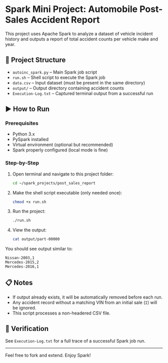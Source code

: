 # Spark Mini Project: Automobile Post-Sales Accident Report

This project uses Apache Spark to analyze a dataset of vehicle incident history and outputs a report of total accident counts per vehicle make and year.

## 📂 Project Structure

- `autoinc_spark.py` – Main Spark job script
- `run.sh` – Shell script to execute the Spark job
- `data.csv` – Input dataset (must be present in the same directory)
- `output/` – Output directory containing accident counts
- `Execution-Log.txt` – Captured terminal output from a successful run

## ▶️ How to Run

### Prerequisites
- Python 3.x
- PySpark installed
- Virtual environment (optional but recommended)
- Spark properly configured (local mode is fine)

### Step-by-Step

1. Open terminal and navigate to this project folder:
   ```bash
   cd ~/spark_projects/post_sales_report
   ```

2. Make the shell script executable (only needed once):
   ```bash
   chmod +x run.sh
   ```

3. Run the project:
   ```bash
   ./run.sh
   ```

4. View the output:
   ```bash
   cat output/part-00000
   ```

You should see output similar to:
```
Nissan-2003,1
Mercedes-2015,2
Mercedes-2016,1
```

## 📋 Notes
- If output already exists, it will be automatically removed before each run.
- Any accident record without a matching VIN from an initial sale (`I`) will be ignored.
- This script processes a non-headered CSV file.

## 🧪 Verification
See `Execution-Log.txt` for a full trace of a successful Spark job run.

---

Feel free to fork and extend. Enjoy Spark!